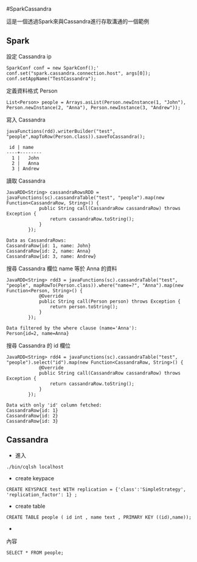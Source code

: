 #SparkCassandra

這是一個透過Spark來與Cassandra進行存取溝通的一個範例




## Spark


設定 Cassandra ip 

	   
```
SparkConf conf = new SparkConf();'
conf.set("spark.cassandra.connection.host", args[0]);
conf.setAppName("TestCassandra");

```
	
定義資料格式 Person
```
List<Person> people = Arrays.asList(Person.newInstance(1, "John"), Person.newInstance(2, "Anna"), Person.newInstance(3, "Andrew"));
```



寫入 Cassandra
```
javaFunctions(rdd).writerBuilder("test", "people",mapToRow(Person.class)).saveToCassandra();
```

```
 id | name
----+--------
  1 |   John
  2 |   Anna
  3 | Andrew
```

讀取 Cassandra
```
JavaRDD<String> cassandraRowsRDD = javaFunctions(sc).cassandraTable("test", "people").map(new Function<CassandraRow, String>() {
			public String call(CassandraRow cassandraRow) throws Exception {
				return cassandraRow.toString();
			}
		});
```
```
Data as CassandraRows:
CassandraRow{id: 1, name: John}
CassandraRow{id: 2, name: Anna}
CassandraRow{id: 3, name: Andrew}
```

搜尋 Cassandra 欄位 name 等於 Anna 的資料
```
JavaRDD<String> rdd3 = javaFunctions(sc).cassandraTable("test", "people", mapRowTo(Person.class)).where("name=?", "Anna").map(new Function<Person, String>() {
			@Override
			public String call(Person person) throws Exception {
				return person.toString();
			}
		});
```


```
Data filtered by the where clause (name='Anna'):
Person{id=2, name=Anna}
```

搜尋 Cassandra 的 id 欄位


```
JavaRDD<String> rdd4 = javaFunctions(sc).cassandraTable("test", "people").select("id").map(new Function<CassandraRow, String>() {
			@Override
			public String call(CassandraRow cassandraRow) throws Exception {
				return cassandraRow.toString();
			}
		});
```

```
Data with only 'id' column fetched:
CassandraRow{id: 1}
CassandraRow{id: 2}
CassandraRow{id: 3}
```



## Cassandra

* 進入

```
./bin/cqlsh localhost 
```

* create keypace

```
CREATE KEYSPACE test WITH replication = {'class':'SimpleStrategy', 'replication_factor': 1} ;
```

* create table

```
CREATE TABLE people ( id int , name text , PRIMARY KEY ((id),name));
```

* 
內容

```
SELECT * FROM people;

```